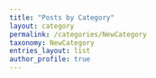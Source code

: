 ```yaml
---
title: "Posts by Category"
layout: category
permalink: /categories/NewCategory
taxonomy: NewCategory
entries_layout: list
author_profile: true
---
```

